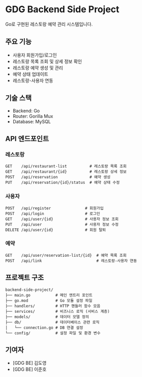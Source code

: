 # GDG Backend Side Project

Go로 구현된 레스토랑 예약 관리 시스템입니다.


## 주요 기능

- 사용자 회원가입/로그인
- 레스토랑 목록 조회 및 상세 정보 확인
- 레스토랑 예약 생성 및 관리
- 예약 상태 업데이트
- 레스토랑-사용자 연동


## 기술 스택

- Backend: Go
- Router: Gorilla Mux
- Database: MySQL


## API 엔드포인트

### 레스토랑
```
GET    /api/restaurant-list          # 레스토랑 목록 조회
GET    /api/restaurant/{id}          # 레스토랑 상세 정보
POST   /api/reservation              # 예약 생성
PUT    /api/reservation/{id}/status  # 예약 상태 수정
```

### 사용자
```
POST   /api/register               # 회원가입
POST   /api/login                  # 로그인
GET    /api/user/{id}              # 사용자 정보 조회
PUT    /api/user                   # 사용자 정보 수정
DELETE /api/user/{id}              # 회원 탈퇴
```

### 예약
```
GET    /api/user/reservation-list/{id}  # 예약 목록 조회
POST   /api/link                        # 레스토랑-사용자 연동
```


## 프로젝트 구조

```
backend-side-project/
├── main.go           # 메인 엔트리 포인트
├── go.mod            # Go 모듈 설정 파일
├── handlers/         # HTTP 핸들러 함수 모음
├── services/         # 비즈니스 로직 (서비스 계층)
├── models/           # 데이터 모델 정의
├── db/               # 데이터베이스 관련 로직
│   └── connection.go # DB 연결 설정
└── config/           # 설정 파일 및 환경 변수
```


## 기여자

- [GDG BE] 김도영
- [GDG BE] 이준호
